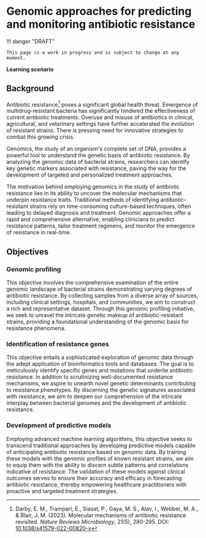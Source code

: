 # Genomic approaches for predicting and monitoring antibiotic resistance

!!! danger "DRAFT"

    This page is a work in progress and is subject to change at any moment.

**Learning scenario**

## Background

Antibiotic resistance[^1] poses a significant global health threat.
Emergence of multidrug-resistant bacteria has significantly hindered the effectiveness of current antibiotic treatments.
Overuse and misuse of antibiotics in clinical, agricultural, and veterinary settings have further accelerated the evolution of resistant strains.
There is pressing need for innovative strategies to combat this growing crisis.

Genomics, the study of an organism's complete set of DNA, provides a powerful tool to understand the genetic basis of antibiotic resistance.
By analyzing the genomic data of bacterial strains, researchers can identify key genetic markers associated with resistance, paving the way for the development of targeted and personalized treatment approaches.

The motivation behind employing genomics in the study of antibiotic resistance lies in its ability to uncover the molecular mechanisms that underpin resistance traits.
Traditional methods of identifying antibiotic-resistant strains rely on time-consuming culture-based techniques, often leading to delayed diagnosis and treatment.
Genomic approaches offer a rapid and comprehensive alternative, enabling clinicians to predict resistance patterns, tailor treatment regimens, and monitor the emergence of resistance in real-time.

## Objectives

### Genomic profiling

This objective involves the comprehensive examination of the entire genomic landscape of bacterial strains demonstrating varying degrees of antibiotic resistance.
By collecting samples from a diverse array of sources, including clinical settings, hospitals, and communities, we aim to construct a rich and representative dataset.
Through this genomic profiling initiative, we seek to unravel the intricate genetic makeup of antibiotic-resistant strains, providing a foundational understanding of the genomic basis for resistance phenomena.

### Identification of resistance genes

This objective entails a sophisticated exploration of genomic data through the adept application of bioinformatics tools and databases.
The goal is to meticulously identify specific genes and mutations that underlie antibiotic resistance.
In addition to scrutinizing well-documented resistance mechanisms, we aspire to unearth novel genetic determinants contributing to resistance phenotypes.
By discerning the genetic signatures associated with resistance, we aim to deepen our comprehension of the intricate interplay between bacterial genomes and the development of antibiotic resistance.

### Development of predictive models

Employing advanced machine learning algorithms, this objective seeks to transcend traditional approaches by developing predictive models capable of anticipating antibiotic resistance based on genomic data.
By training these models with the genomic profiles of known resistant strains, we aim to equip them with the ability to discern subtle patterns and correlations indicative of resistance.
The validation of these models against clinical outcomes serves to ensure their accuracy and efficacy in forecasting antibiotic resistance, thereby empowering healthcare practitioners with proactive and targeted treatment strategies.

<!-- LINKS -->

[^1]: Darby, E. M., Trampari, E., Siasat, P., Gaya, M. S., Alav, I., Webber, M. A., & Blair, J. M. (2023). Molecular mechanisms of antibiotic resistance revisited. *Nature Reviews Microbiology*, 21(5), 280-295. DOI: [10.1038/s41579-022-00820-y](https://doi.org/10.1038/s41579-022-00820-y)
